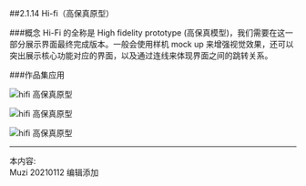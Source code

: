 ##2.1.14 Hi-fi（高保真原型）

###概念
Hi-Fi 的全称是 High fidelity prototype (高保真模型)，我们需要在这一部分展示界面最终完成版本。一般会使用样机 mock up 来增强视觉效果，还可以突出展示核心功能对应的界面，以及通过连线来体现界面之间的跳转关系。

###作品集应用

![hifi 高保真原型](http://kitpic.makebi.net/2021/ixd_26.jpg)

![hifi 高保真原型](http://kitpic.makebi.net/2021/ixd_27.jpg)

![hifi 高保真原型](http://kitpic.makebi.net/2021/ixd_28.jpg)





---
本内容:  
Muzi 20210112 编辑添加
